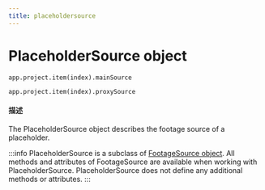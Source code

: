 ```yaml
---
title: placeholdersource
---
```

# PlaceholderSource object

`app.project.item(index).mainSource`

`app.project.item(index).proxySource`

#### 描述

The PlaceholderSource object describes the footage source of a placeholder.

:::info
PlaceholderSource is a subclass of [FootageSource object](../footagesource). All methods and attributes of FootageSource are available when working with PlaceholderSource. PlaceholderSource does not define any additional methods or attributes.
:::
